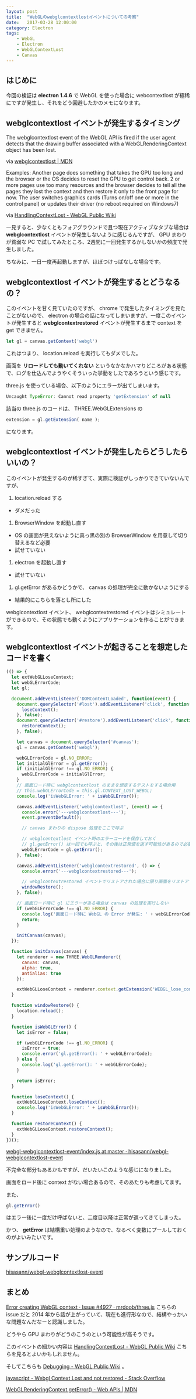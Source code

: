 ```yaml
---
layout: post
title:  "WebGLのwebglcontextlostイベントについての考察"
date:   2017-03-28 12:00:00
category: Electron
tags:
    - WebGL
    - Electron
    - WebGLContextLost
    - Canvas
---
```


## はじめに

今回の検証は **electron 1.4.6** で WebGL を使った場合に webcontextlost が極稀にですが発生し、それをどう回避したかのメモになります。


## webglcontextlost イベントが発生するタイミング

The webglcontextlost event of the WebGL API is fired if the user agent detects that the drawing buffer associated with a WebGLRenderingContext object has been lost.

via [webglcontextlost | MDN](https://developer.mozilla.org/ja/docs/Web/Events/webglcontextlost)

Examples: Another page does something that takes the GPU too long and the browser or the OS decides to reset the GPU to get control back. 2 or more pages use too many resources and the browser decides to tell all the pages they lost the context and then restore it only to the front page for now. The user switches graphics cards (Turns on/off one or more in the control panel) or updates their driver (no reboot required on Windows7)

via [HandlingContextLost - WebGL Public Wiki](https://www.khronos.org/webgl/wiki/HandlingContextLost)

一見すると、少なくともフォアグラウンドで且つ現在アクティブなタブな場合は **webglcontextlost** イベントが発生しないように感じるんですが、 GPU まわりが貧弱な PC で試してみたところ、2週間に一回発生するかしないかの頻度で発生しました。

ちなみに、一日一度再起動しますが、ほぼつけっぱなしな場合です。


## webglcontextlost イベントが発生するとどうなるの？

このイベントを甘く見ていたのですが、 chrome で発生したタイミングを見たことがないので、 electron の場合の話になってしまいますが、一度このイベントが発生すると **webglcontextrestored** イベントが発生するまで context を get できません。

```js
let gl = canvas.getContext('webgl')
```

これはつまり、 location.reload を実行してもダメでした。

画面を **リロードしても動いてくれない** というなかなかハマりどころがある状態で、ログを仕込んでようやくそういった挙動をしたであろうという感じです。

three.js を使っている場合、以下のようにエラーが出てしまいます。

```js
Uncaught TypeError: Cannot read property 'getExtension' of null
```

該当の three.js のコードは、 THREE.WebGLExtensions の

```js
extension = gl.getExtension( name );
```

になります。


## webglcontextlost イベントが発生したらどうしたらいいの？

このイベントが発生するのが稀すぎて、実際に検証がしっかりできていないんですが、

1. location.reload する
  * ダメだった
1. BrowserWindow を起動し直す
  * OS の画面が見えないように真っ黒の別の BrowserWindow を用意して切り替えるなど必要
  * 試せていない
1. electron を起動し直す
  * 試せていない
1. gl.getError があるかどうかで、 canvas の処理が完全に動かないようにする
  * 結果的にこちらを落とし所にした

webglcontextlost イベント、 webglcontextrestored イベントはシミュレートができるので、その状態でも動くようにアプリケーションを作ることができます。


## webglcontextlost イベントが起きることを想定したコードを書く

```js
(() => {
  let extWebGLLoseContext;
  let webGLErrorCode;
  let gl;

  document.addEventListener('DOMContentLoaded', function(event) {
    document.querySelector('#lost').addEventListener('click', function() {
      loseContext();
    }, false);
    document.querySelector('#restore').addEventListener('click', function() {
      restoreContext();
    }, false);

    let canvas = document.querySelector('#canvas');
    gl = canvas.getContext('webgl');

    webGLErrorCode = gl.NO_ERROR;
    let initialGlError = gl.getError();
    if (initialGlError !== gl.NO_ERROR) {
      webGLErrorCode = initialGlError;
    }
    // 画面ロード時に webglcontextlost のままを想定するテストをする場合用
    // this.webGLErrorCode = this.gl.CONTEXT_LOST_WEBGL;
    console.log('isWebGLError: ' + isWebGLError());

    canvas.addEventListener('webglcontextlost', (event) => {
      console.error('---webglcontextlost---');
      event.preventDefault();

      // canvas まわりの dispose 処理をここで呼ぶ

      // webglcontextlost イベント時のエラーコードを保存しておく
      // gl.getError() は一回でも呼ぶと、その後は正常値を返す可能性があるので必要なタイミングで一回だけ呼ぶこと
      webGLErrorCode = gl.getError();
    }, false);

    canvas.addEventListener('webglcontextrestored', () => {
      console.error('---webglcontextrestored---');

      // webglcontextrestored イベントでリストアされた場合に限り画面をリストアする
      windowRestore();
    }, false);

    // 画面ロード時に gl にエラーがある場合は canvas の処理を実行しない
    if (webGLErrorCode !== gl.NO_ERROR) {
      console.log('画面ロード時に WebGL の Error が発生: ' + webGLErrorCode);
      return;
    }

    initCanvas(canvas);
  });

  function initCanvas(canvas) {
    let renderer = new THREE.WebGLRenderer({
      canvas: canvas,
      alpha: true,
      antialias: true
    });

    extWebGLLoseContext = renderer.context.getExtension('WEBGL_lose_context');
  }

  function windowRestore() {
    location.reload();
  }

  function isWebGLError() {
    let isError = false;

    if (webGLErrorCode !== gl.NO_ERROR) {
      isError = true;
      console.error('gl.getError(): ' + webGLErrorCode);
    } else {
      console.log('gl.getError(): ' + webGLErrorCode);
    }

    return isError;
  }

  function loseContext() {
    extWebGLLoseContext.loseContext();
    console.log('isWebGLError: ' + isWebGLError());
  }

  function restoreContext() {
    extWebGLLoseContext.restoreContext();
  }
})();
```

[webgl-webglcontextlost-event/index.js at master · hisasann/webgl-webglcontextlost-event](https://github.com/hisasann/webgl-webglcontextlost-event/blob/master/index.js)

不完全な部分もあるかもですが、だいたいこのような感じになりました。

画面をロード後に context がない場合あるので、そのあたりも考慮してます。

また、

```js
gl.getError()
```

はエラー後に一度だけ呼ばないと、二度目以降は正常が返ってきてしまった。

かつ、 **getError** は結構重い処理のようなので、なるべく変数にプールしておくのがよいみたいです。


## サンプルコード

[hisasann/webgl-webglcontextlost-event](https://github.com/hisasann/webgl-webglcontextlost-event)


## まとめ

[Error creating WebGL context · Issue #4927 · mrdoob/three.js](https://github.com/mrdoob/three.js/issues/4927) こちらの issue だと 2014 年から話が上がっていて、現在も進行形なので、結構やっかいな問題なんだなーと認識しました。

どうやら GPU まわりがどうのこうのという可能性が高そうです。

このイベントの細かい内容は [HandlingContextLost - WebGL Public Wiki](https://www.khronos.org/webgl/wiki/HandlingContextLost) こちらを見るとよいかもしれません。

そしてこちらも [Debugging - WebGL Public Wiki](https://www.khronos.org/webgl/wiki/Debugging) 。

[javascript - Webgl Context Lost and not restored - Stack Overflow](http://stackoverflow.com/questions/28135551/webgl-context-lost-and-not-restored/28137949#28137949)

[WebGLRenderingContext.getError() - Web APIs | MDN](https://developer.mozilla.org/en-US/docs/Web/API/WebGLRenderingContext/getError)
